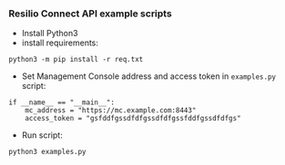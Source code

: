 ### Resilio Connect API example scripts

- Install Python3
- install requirements:
```
python3 -m pip install -r req.txt
```
- Set Management Console address and access token in `examples.py` script:
```
if __name__ == "__main__":
    mc_address = "https://mc.example.com:8443"
    access_token = "gsfddfgssdfdfgssdfdfgssfddfgssdfdfgs"
```
- Run script:
```
python3 examples.py
```
